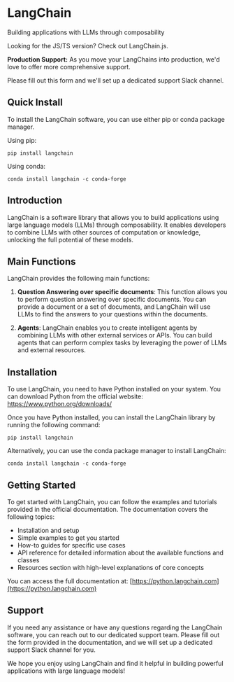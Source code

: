 # LangChain

Building applications with LLMs through composability

Looking for the JS/TS version? Check out LangChain.js.

**Production Support:** As you move your LangChains into production, we'd love to offer more comprehensive support.

Please fill out this form and we'll set up a dedicated support Slack channel.

## Quick Install

To install the LangChain software, you can use either pip or conda package manager.

Using pip:
```
pip install langchain
```

Using conda:
```
conda install langchain -c conda-forge
```

## Introduction

LangChain is a software library that allows you to build applications using large language models (LLMs) through composability. It enables developers to combine LLMs with other sources of computation or knowledge, unlocking the full potential of these models.

## Main Functions

LangChain provides the following main functions:

1. **Question Answering over specific documents**: This function allows you to perform question answering over specific documents. You can provide a document or a set of documents, and LangChain will use LLMs to find the answers to your questions within the documents.

2. **Agents**: LangChain enables you to create intelligent agents by combining LLMs with other external services or APIs. You can build agents that can perform complex tasks by leveraging the power of LLMs and external resources.

## Installation

To use LangChain, you need to have Python installed on your system. You can download Python from the official website: https://www.python.org/downloads/

Once you have Python installed, you can install the LangChain library by running the following command:

```
pip install langchain
```

Alternatively, you can use the conda package manager to install LangChain:

```
conda install langchain -c conda-forge
```

## Getting Started

To get started with LangChain, you can follow the examples and tutorials provided in the official documentation. The documentation covers the following topics:

- Installation and setup
- Simple examples to get you started
- How-to guides for specific use cases
- API reference for detailed information about the available functions and classes
- Resources section with high-level explanations of core concepts

You can access the full documentation at: [https://python.langchain.com](https://python.langchain.com)

## Support

If you need any assistance or have any questions regarding the LangChain software, you can reach out to our dedicated support team. Please fill out the form provided in the documentation, and we will set up a dedicated support Slack channel for you.

We hope you enjoy using LangChain and find it helpful in building powerful applications with large language models!